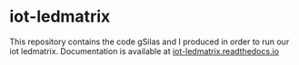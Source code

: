 # iot-ledmatrix
This repository contains the code gSilas and I produced in order to run our iot ledmatrix. Documentation is available at [iot-ledmatrix.readthedocs.io](http://iot-ledmatrix.readthedocs.io/en/latest/)
